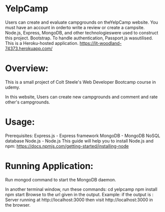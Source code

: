 # YelpCamp
Users can create and evaluate campgrounds on theYelpCamp website. You must have an account in orderto write a review or create a campsite.
Node.js, Express, MongoDB, and other technologieswere used to construct this project.
Bootstrap. To handle authentication, Passport.js wasutilised.
This is a Heroku-hosted application.
https://lit-woodland-74373.herokuapp.com/

# Overview:
This is a small project of Colt Steele's Web Developer Bootcamp course in udemy.

In this website, Users can create new campgrounds and comment and rate other's campgrounds.

# Usage:
Prerequisites:
Express.js - Express framework
MongoDB - MongoDB NoSQL database
Node.js - Node.js
This guide will help you to install Node.js and npm: https://docs.npmjs.com/getting-started/installing-node

# Running Application:
Run mongod command to start the MongoDB daemon.

In another terminal window, run these commands:
cd yelpcamp
npm install
npm start
Browse to the url given in the output.
Example: if the output is : Server running at http://localhost:3000 then visit http://localhost:3000 in the browser.

